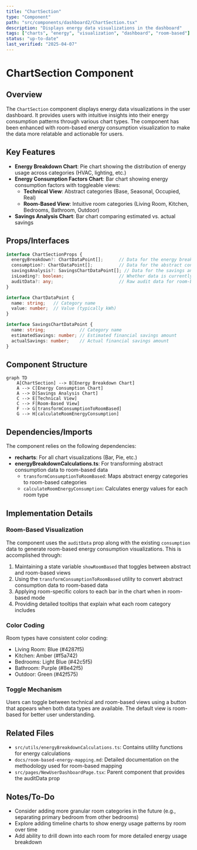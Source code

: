 ```yaml
---
title: "ChartSection"
type: "Component"
path: "src/components/dashboard2/ChartSection.tsx"
description: "Displays energy data visualizations in the dashboard"
tags: ["charts", "energy", "visualization", "dashboard", "room-based"]
status: "up-to-date"
last_verified: "2025-04-07"
---
```


# ChartSection Component

## Overview

The `ChartSection` component displays energy data visualizations in the user dashboard. It provides users with intuitive insights into their energy consumption patterns through various chart types. The component has been enhanced with room-based energy consumption visualization to make the data more relatable and actionable for users.

## Key Features

- **Energy Breakdown Chart**: Pie chart showing the distribution of energy usage across categories (HVAC, lighting, etc.)
- **Energy Consumption Factors Chart**: Bar chart showing energy consumption factors with toggleable views:
  - **Technical View**: Abstract categories (Base, Seasonal, Occupied, Real)
  - **Room-Based View**: Intuitive room categories (Living Room, Kitchen, Bedrooms, Bathroom, Outdoor)
- **Savings Analysis Chart**: Bar chart comparing estimated vs. actual savings

## Props/Interfaces

```typescript
interface ChartSectionProps {
  energyBreakdown?: ChartDataPoint[];      // Data for the energy breakdown pie chart
  consumption?: ChartDataPoint[];          // Data for the abstract consumption factors
  savingsAnalysis?: SavingsChartDataPoint[]; // Data for the savings analysis chart
  isLoading?: boolean;                     // Whether data is currently loading
  auditData?: any;                         // Raw audit data for room-based calculations
}

interface ChartDataPoint {
  name: string;   // Category name
  value: number;  // Value (typically kWh)
}

interface SavingsChartDataPoint {
  name: string;             // Category name
  estimatedSavings: number; // Estimated financial savings amount
  actualSavings: number;    // Actual financial savings amount
}
```

## Component Structure

```mermaid
graph TD
    A[ChartSection] --> B[Energy Breakdown Chart]
    A --> C[Energy Consumption Chart]
    A --> D[Savings Analysis Chart]
    C --> E[Technical View]
    C --> F[Room-Based View]
    F --> G[transformConsumptionToRoomBased]
    G --> H[calculateRoomEnergyConsumption]
```

## Dependencies/Imports

The component relies on the following dependencies:

- **recharts**: For all chart visualizations (Bar, Pie, etc.)
- **energyBreakdownCalculations.ts**: For transforming abstract consumption data to room-based data
  - `transformConsumptionToRoomBased`: Maps abstract energy categories to room-based categories
  - `calculateRoomEnergyConsumption`: Calculates energy values for each room type

## Implementation Details

### Room-Based Visualization

The component uses the `auditData` prop along with the existing `consumption` data to generate room-based energy consumption visualizations. This is accomplished through:

1. Maintaining a state variable `showRoomBased` that toggles between abstract and room-based views
2. Using the `transformConsumptionToRoomBased` utility to convert abstract consumption data to room-based data
3. Applying room-specific colors to each bar in the chart when in room-based mode
4. Providing detailed tooltips that explain what each room category includes

### Color Coding

Room types have consistent color coding:
- Living Room: Blue (#4287f5)
- Kitchen: Amber (#f5a742)
- Bedrooms: Light Blue (#42c5f5)
- Bathroom: Purple (#8e42f5)
- Outdoor: Green (#42f575)

### Toggle Mechanism

Users can toggle between technical and room-based views using a button that appears when both data types are available. The default view is room-based for better user understanding.

## Related Files

- `src/utils/energyBreakdownCalculations.ts`: Contains utility functions for energy calculations
- `docs/room-based-energy-mapping.md`: Detailed documentation on the methodology used for room-based mapping
- `src/pages/NewUserDashboardPage.tsx`: Parent component that provides the auditData prop

## Notes/To-Do

- Consider adding more granular room categories in the future (e.g., separating primary bedroom from other bedrooms)
- Explore adding timeline charts to show energy usage patterns by room over time
- Add ability to drill down into each room for more detailed energy usage breakdown
